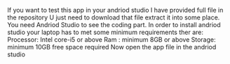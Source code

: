 If you want to test this app in your andriod studio I have provided full file in the repository U just need to download that file extract it into some place.
You need Andriod Studio to see the coding part. In order to install andriod studio your laptop has to met some minimum requirements ther are:
  Processor: Intel core-i5 or above
  Ram : minimum 8GB or above
  Storage: minimum 10GB free space required
 Now open the app file in the andriod studio
